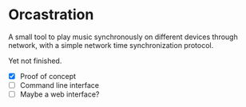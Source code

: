 # Orcastration

A small tool to play music synchronously on different devices through network, with a simple network time synchronization protocol.

Yet not finished.

- [x] Proof of concept
- [ ] Command line interface
- [ ] Maybe a web interface?